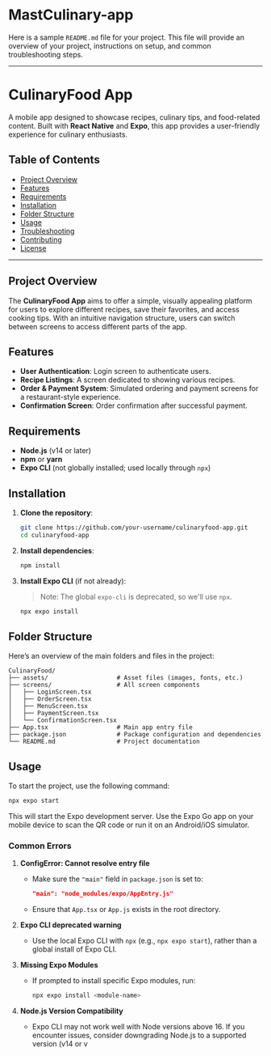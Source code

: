 # MastCulinary-app

Here is a sample `README.md` file for your project. This file will provide an overview of your project, instructions on setup, and common troubleshooting steps.

---

# CulinaryFood App

A mobile app designed to showcase recipes, culinary tips, and food-related content. Built with **React Native** and **Expo**, this app provides a user-friendly experience for culinary enthusiasts.

## Table of Contents
- [Project Overview](#project-overview)
- [Features](#features)
- [Requirements](#requirements)
- [Installation](#installation)
- [Folder Structure](#folder-structure)
- [Usage](#usage)
- [Troubleshooting](#troubleshooting)
- [Contributing](#contributing)
- [License](#license)

---

## Project Overview
The **CulinaryFood App** aims to offer a simple, visually appealing platform for users to explore different recipes, save their favorites, and access cooking tips. With an intuitive navigation structure, users can switch between screens to access different parts of the app.

## Features
- **User Authentication**: Login screen to authenticate users.
- **Recipe Listings**: A screen dedicated to showing various recipes.
- **Order & Payment System**: Simulated ordering and payment screens for a restaurant-style experience.
- **Confirmation Screen**: Order confirmation after successful payment.

## Requirements
- **Node.js** (v14 or later)
- **npm** or **yarn**
- **Expo CLI** (not globally installed; used locally through `npx`)

## Installation
1. **Clone the repository**:
   ```bash
   git clone https://github.com/your-username/culinaryfood-app.git
   cd culinaryfood-app
   ```

2. **Install dependencies**:
   ```bash
   npm install
   ```

3. **Install Expo CLI** (if not already):
   > Note: The global `expo-cli` is deprecated, so we'll use `npx`.
   ```bash
   npx expo install
   ```

## Folder Structure
Here’s an overview of the main folders and files in the project:

```
CulinaryFood/
├── assets/                   # Asset files (images, fonts, etc.)
├── screens/                  # All screen components
│   ├── LoginScreen.tsx
│   ├── OrderScreen.tsx
│   ├── MenuScreen.tsx
│   ├── PaymentScreen.tsx
│   └── ConfirmationScreen.tsx
├── App.tsx                   # Main app entry file
├── package.json              # Package configuration and dependencies
└── README.md                 # Project documentation
```

## Usage
To start the project, use the following command:

```bash
npx expo start
```

This will start the Expo development server. Use the Expo Go app on your mobile device to scan the QR code or run it on an Android/iOS simulator.

### Common Errors
1. **ConfigError: Cannot resolve entry file**
   - Make sure the `"main"` field in `package.json` is set to:
     ```json
     "main": "node_modules/expo/AppEntry.js"
     ```
   - Ensure that `App.tsx` or `App.js` exists in the root directory.

2. **Expo CLI deprecated warning**
   - Use the local Expo CLI with `npx` (e.g., `npx expo start`), rather than a global install of Expo CLI.

3. **Missing Expo Modules**
   - If prompted to install specific Expo modules, run:
     ```bash
     npx expo install <module-name>
     ```

4. **Node.js Version Compatibility**
   - Expo CLI may not work well with Node versions above 16. If you encounter issues, consider downgrading Node.js to a supported version (v14 or v
